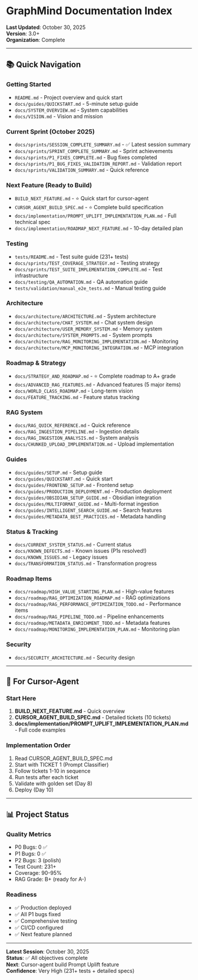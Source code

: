 # GraphMind Documentation Index

**Last Updated**: October 30, 2025  
**Version**: 3.0+  
**Organization**: Complete

---

## 📚 Quick Navigation

### Getting Started
- `README.md` - Project overview and quick start
- `docs/guides/QUICKSTART.md` - 5-minute setup guide
- `docs/SYSTEM_OVERVIEW.md` - System capabilities
- `docs/VISION.md` - Vision and mission

### Current Sprint (October 2025)
- `docs/sprints/SESSION_COMPLETE_SUMMARY.md` - ✅ Latest session summary
- `docs/sprints/SPRINT_COMPLETE_SUMMARY.md` - Sprint achievements
- `docs/sprints/P1_FIXES_COMPLETE.md` - Bug fixes completed
- `docs/sprints/P1_BUG_FIXES_VALIDATION_REPORT.md` - Validation report
- `docs/sprints/VALIDATION_SUMMARY.md` - Quick reference

### Next Feature (Ready to Build)
- `BUILD_NEXT_FEATURE.md` - ⭐️ Quick start for cursor-agent
- `CURSOR_AGENT_BUILD_SPEC.md` - ⭐️ Complete build specification
- `docs/implementation/PROMPT_UPLIFT_IMPLEMENTATION_PLAN.md` - Full technical spec
- `docs/implementation/ROADMAP_NEXT_FEATURE.md` - 10-day detailed plan

### Testing
- `tests/README.md` - Test suite guide (231+ tests)
- `docs/sprints/TEST_COVERAGE_STRATEGY.md` - Testing strategy
- `docs/sprints/TEST_SUITE_IMPLEMENTATION_COMPLETE.md` - Test infrastructure
- `docs/testing/QA_AUTOMATION.md` - QA automation guide
- `tests/validation/manual_e2e_tests.md` - Manual testing guide

### Architecture
- `docs/architecture/ARCHITECTURE.md` - System architecture
- `docs/architecture/CHAT_SYSTEM.md` - Chat system design
- `docs/architecture/USER_MEMORY_SYSTEM.md` - Memory system
- `docs/architecture/SYSTEM_PROMPTS.md` - System prompts
- `docs/architecture/RAG_MONITORING_IMPLEMENTATION.md` - Monitoring
- `docs/architecture/MCP_MONITORING_INTEGRATION.md` - MCP integration

### Roadmap & Strategy
- `docs/STRATEGY_AND_ROADMAP.md` - ⭐️ Complete roadmap to A+ grade
- `docs/ADVANCED_RAG_FEATURES.md` - Advanced features (5 major items)
- `docs/WORLD_CLASS_ROADMAP.md` - Long-term vision
- `docs/FEATURE_TRACKING.md` - Feature status tracking

### RAG System
- `docs/RAG_QUICK_REFERENCE.md` - Quick reference
- `docs/RAG_INGESTION_PIPELINE.md` - Ingestion details
- `docs/RAG_INGESTION_ANALYSIS.md` - System analysis
- `docs/CHUNKED_UPLOAD_IMPLEMENTATION.md` - Upload implementation

### Guides
- `docs/guides/SETUP.md` - Setup guide
- `docs/guides/QUICKSTART.md` - Quick start
- `docs/guides/FRONTEND_SETUP.md` - Frontend setup
- `docs/guides/PRODUCTION_DEPLOYMENT.md` - Production deployment
- `docs/guides/OBSIDIAN_SETUP_GUIDE.md` - Obsidian integration
- `docs/guides/MULTIFORMAT_GUIDE.md` - Multi-format ingestion
- `docs/guides/INTELLIGENT_SEARCH_GUIDE.md` - Search features
- `docs/guides/METADATA_BEST_PRACTICES.md` - Metadata handling

### Status & Tracking
- `docs/CURRENT_SYSTEM_STATUS.md` - Current status
- `docs/KNOWN_DEFECTS.md` - Known issues (P1s resolved!)
- `docs/KNOWN_ISSUES.md` - Legacy issues
- `docs/TRANSFORMATION_STATUS.md` - Transformation progress

### Roadmap Items
- `docs/roadmap/HIGH_VALUE_STARTING_PLAN.md` - High-value features
- `docs/roadmap/RAG_OPTIMIZATION_ROADMAP.md` - RAG optimizations
- `docs/roadmap/RAG_PERFORMANCE_OPTIMIZATION_TODO.md` - Performance items
- `docs/roadmap/RAG_PIPELINE_TODO.md` - Pipeline enhancements
- `docs/roadmap/METADATA_ENRICHMENT_TODO.md` - Metadata features
- `docs/roadmap/MONITORING_IMPLEMENTATION_PLAN.md` - Monitoring plan

### Security
- `docs/SECURITY_ARCHITECTURE.md` - Security design

---

## 🎯 For Cursor-Agent

### Start Here
1. **BUILD_NEXT_FEATURE.md** - Quick overview
2. **CURSOR_AGENT_BUILD_SPEC.md** - Detailed tickets (10 tickets)
3. **docs/implementation/PROMPT_UPLIFT_IMPLEMENTATION_PLAN.md** - Full code examples

### Implementation Order
1. Read CURSOR_AGENT_BUILD_SPEC.md
2. Start with TICKET 1 (Prompt Classifier)
3. Follow tickets 1-10 in sequence
4. Run tests after each ticket
5. Validate with golden set (Day 8)
6. Deploy (Day 10)

---

## 📊 Project Status

### Quality Metrics
- P0 Bugs: 0 ✅
- P1 Bugs: 0 ✅
- P2 Bugs: 3 (polish)
- Test Count: 231+
- Coverage: 90-95%
- RAG Grade: B+ (ready for A-)

### Readiness
- ✅ Production deployed
- ✅ All P1 bugs fixed
- ✅ Comprehensive testing
- ✅ CI/CD configured
- ✅ Next feature planned

---

**Latest Session**: October 30, 2025  
**Status**: ✅ All objectives complete  
**Next**: Cursor-agent build Prompt Uplift feature  
**Confidence**: Very High (231+ tests + detailed specs)

